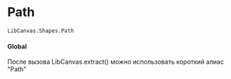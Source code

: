 Path
====
`LibCanvas.Shapes.Path`

#### Global

После вызова LibCanvas.extract() можно использовать короткий алиас "Path"

